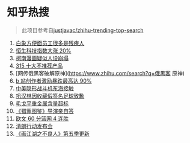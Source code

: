# 知乎热搜

> 此项目参考自[justjavac/zhihu-trending-top-search](https://github.com/justjavac/zhihu-trending-top-search/blob/main/utils.ts)

<!-- BEGIN -->
  <!-- 最后更新时间:Fri Mar 18 2022 02:17:55 GMT+0000 (Coordinated Universal Time) -->
  1. [白象方便面员工很多是残疾人](https://www.zhihu.com/search?q=白象)
1. [恒生科技指数大涨 20%](https://www.zhihu.com/search?q=恒生科技指数)
1. [柯南漫画疑似人设崩塌 ](https://www.zhihu.com/search?q=柯南)
1. [315 十大不推荐产品](https://www.zhihu.com/search?q=十大不推荐产品)
1. [网传俄黑客破解原神](https://www.zhihu.com/search?q=俄黑客 原神)
1. [b 站创作者激励暴跌最高达 90% ](https://www.zhihu.com/search?q=哔哩哔哩)
1. [中美隐形战斗机东海接触](https://www.zhihu.com/search?q=中美隐形战斗机)
1. [巩汉林因收藏假签名足球致歉](https://www.zhihu.com/search?q=巩汉林)
1. [毛戈平重金属含量超标](https://www.zhihu.com/search?q=毛戈平)
1. [《猎罪图鉴》导演亲自答](https://www.zhihu.com/search?q=猎罪图鉴)
1. [欧文 60 分篮网 4 连胜](https://www.zhihu.com/search?q=篮网)
1. [清朗行动发布会](https://www.zhihu.com/search?q=清朗行动)
1. [《画江湖之不良人》第五季更新](https://www.zhihu.com/search?q=画江湖之不良人)
  <!-- END -->